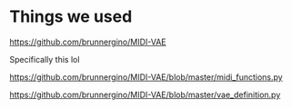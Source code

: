 # Things we used

https://github.com/brunnergino/MIDI-VAE

Specifically this lol

https://github.com/brunnergino/MIDI-VAE/blob/master/midi_functions.py

https://github.com/brunnergino/MIDI-VAE/blob/master/vae_definition.py
